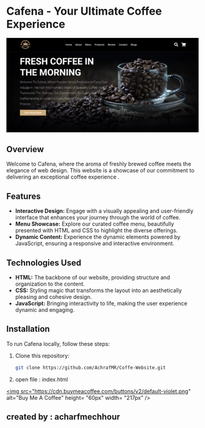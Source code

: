 # Cafena - Your Ultimate Coffee Experience
<p align="center">
  <img src="images/Coffe-Website.png" alt="Coffee Image">
</p>

## Overview
Welcome to Cafena, where the aroma of freshly brewed coffee meets the elegance of web design. This website is a showcase of our commitment to delivering an exceptional coffee experience .

## Features
- **Interactive Design:** Engage with a visually appealing and user-friendly interface that enhances your journey through the world of coffee.
- **Menu Showcase:** Explore our curated coffee menu, beautifully presented with HTML and CSS to highlight the diverse offerings.
- **Dynamic Content:** Experience the dynamic elements powered by JavaScript, ensuring a responsive and interactive environment.

## Technologies Used
- **HTML:** The backbone of our website, providing structure and organization to the content.
- **CSS:** Styling magic that transforms the layout into an aesthetically pleasing and cohesive design.
- **JavaScript:** Bringing interactivity to life, making the user experience dynamic and engaging.

## Installation
To run Cafena locally, follow these steps:

1. Clone this repository:
   ```bash
   git clone https://github.com/AchrafMR/Coffe-Website.git
2. open file : index.html

   
<a href="https://ko-fi.com/achrafmr" target="_blank"><img src="https://cdn.buymeacoffee.com/buttons/v2/default-violet.png" alt="Buy Me A Coffee" height= "60px" width= "217px" /></a>
## created by : acharfmechhour
